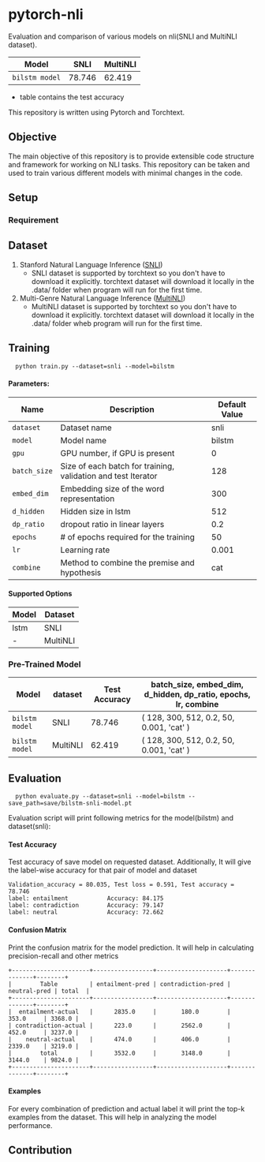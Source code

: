 # pytorch-nli
Evaluation and comparison of various models on nli(SNLI and MultiNLI dataset).

Model | SNLI | MultiNLI 
----|----|----|
`bilstm model` | 78.746 | 62.419 |
* table contains the test accuracy

This repository is written using Pytorch and Torchtext.

## Objective
The main objective of this repository is to provide extensible code structure and framework for working on NLI tasks. This repository can be taken and used to train various different models with minimal changes in the code.

## Setup
### Requirement

## Dataset
1) Stanford Natural Language Inference ([SNLI](https://nlp.stanford.edu/projects/snli/))
	* SNLI dataset is supported by torchtext so you don't have to download it explicitly. torchtext dataset will download it locally in the .data/ folder when program will run for the first time.
2) Multi-Genre Natural Language Inference ([MultiNLI](https://www.nyu.edu/projects/bowman/multinli/))
	* MultiNLI dataset is supported by torchtext so you don't have to download it explicitly. torchtext dataset will download it locally in the .data/ folder wheb program will run for the first time.

## Training
```shell
  python train.py --dataset=snli --model=bilstm
```
#### Parameters:
Name | Description | Default Value
---|---|---|
`dataset` | Dataset name | snli
`model` | Model name | bilstm
`gpu` | GPU number, if GPU is present | 0
`batch_size` | Size of each batch for training, validation and test Iterator | 128
`embed_dim` | Embedding size of the word representation | 300
`d_hidden` | Hidden size in lstm | 512
`dp_ratio` | dropout ratio in linear layers | 0.2
`epochs` | # of epochs required for the training | 50
`lr` | Learning rate | 0.001
`combine` | Method to combine the premise and hypothesis | cat

#### Supported Options
Model | Dataset
|---|---|
| lstm | SNLI
|   -  | MultiNLI


### Pre-Trained Model

Model | dataset | Test Accuracy | batch_size, embed_dim, d_hidden, dp_ratio, epochs, lr, combine
---|---|---|---|
`bilstm model` | SNLI | 78.746 | ( 128, 300, 512, 0.2, 50, 0.001, 'cat' )
`bilstm model` | MultiNLI | 62.419 | ( 128, 300, 512, 0.2, 50, 0.001, 'cat' )


## Evaluation
```shell
  python evaluate.py --dataset=snli --model=bilstm --save_path=save/bilstm-snli-model.pt
```
Evaluation script will print following metrics for the model(bilstm) and dataset(snli):
#### Test Accuracy
Test accuracy of save model on requested dataset. Additionally, It will give the label-wise accuracy for that pair of model and dataset
```shell
Validation_accuracy = 80.035, Test loss = 0.591, Test accuracy = 78.746
label: entailment           Accuracy: 84.175
label: contradiction        Accuracy: 79.147
label: neutral              Accuracy: 72.662
```

#### Confusion Matrix
Print the confusion matrix for the model prediction. It will help in calculating precision-recall and other metrics
```shell
+----------------------+-----------------+--------------------+--------------+--------+
|        Table         | entailment-pred | contradiction-pred | neutral-pred | total  |
+----------------------+-----------------+--------------------+--------------+--------+
|  entailment-actual   |      2835.0     |       180.0        |    353.0     | 3368.0 |
| contradiction-actual |      223.0      |       2562.0       |    452.0     | 3237.0 |
|    neutral-actual    |      474.0      |       406.0        |    2339.0    | 3219.0 |
|        total         |      3532.0     |       3148.0       |    3144.0    | 9824.0 |
+----------------------+-----------------+--------------------+--------------+--------+
```
#### Examples
For every combination of prediction and actual label it will print the top-k examples from the dataset. This will help in analyzing the model performance. 


## Contribution